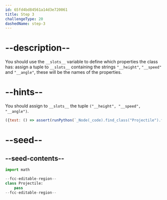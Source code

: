 ```yaml
---
id: 65fd4bd84561a14d3e720061
title: Step 3
challengeType: 20
dashedName: step-3
---
```


# --description--

You should use the `__slots__` variable to define which properties the class has: assign a tuple to `__slots__` containing the strings `"__height"`, `"__speed"` and `"__angle"`, these will be the names of the properties.

# --hints--

You should assign to `__slots__` the tuple `("__height", "__speed", "__angle")`.

```js
({test: () => assert(runPython(`_Node(_code).find_class("Projectile").find_body().find_variable("__slots__").is_equivalent('__slots__ = ("__height", "__speed", "__angle")')`))})

```

# --seed--

## --seed-contents--

```py
import math

--fcc-editable-region--
class Projectile:
    pass
--fcc-editable-region--
```
